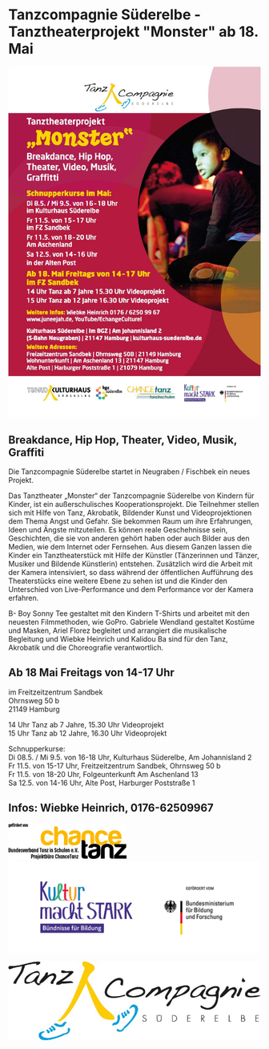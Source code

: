 # Tanzcompagnie Süderelbe - Tanztheaterprojekt "Monster" ab 18. Mai  

![](/img/1_vs_flyer_kulturhaus_monster_a6_print.jpg)

## Breakdance, Hip Hop, Theater, Video, Musik, Graffiti

Die Tanzcompagnie Süderelbe startet in Neugraben / Fischbek ein neues Projekt.

Das Tanztheater „Monster“ der Tanzcompagnie Süderelbe von Kindern für Kinder, ist ein außerschulisches Kooperationsprojekt. 
Die Teilnehmer stellen sich mit Hilfe von Tanz, Akrobatik, Bildender Kunst und Videoprojektionen dem Thema Angst und Gefahr. 
Sie bekommen Raum um ihre Erfahrungen, Ideen und Ängste mitzuteilen. Es können reale Geschehnisse sein, Geschichten, die sie 
von anderen gehört haben oder auch Bilder aus den Medien, wie dem Internet oder Fernsehen. Aus diesem Ganzen lassen die Kinder 
ein Tanztheaterstück mit Hilfe der Künstler (Tänzerinnen und Tänzer, Musiker und Bildende Künstlerin) entstehen. 
Zusätzlich wird die Arbeit mit der Kamera intensiviert, so dass während der öffentlichen Aufführung des Theaterstücks 
eine weitere Ebene zu sehen ist und die Kinder den Unterschied von Live-Performance und dem Performance vor der Kamera erfahren.
 
B- Boy Sonny Tee gestaltet mit den Kindern T-Shirts und arbeitet mit den neuesten Filmmethoden, wie GoPro. 
Gabriele Wendland gestaltet Kostüme und Masken, Ariel Florez begleitet und arrangiert die musikalische Begleitung 
und Wiebke Heinrich und Kalidou Ba sind für den Tanz, Akrobatik und die Choreografie verantwortlich.

## Ab 18 Mai Freitags von 14-17 Uhr    
im Freitzeitzentrum Sandbek  
Ohrnsweg 50 b  
21149 Hamburg   

14 Uhr Tanz ab 7 Jahre, 15.30 Uhr Videoprojekt  
15 Uhr Tanz ab 12 Jahre, 16.30 Uhr Videoprojekt
      
Schnupperkurse:  
Di 08.5. / Mi 9.5. von 16-18 Uhr, Kulturhaus Süderelbe, Am Johannisland 2  
Fr 11.5. von 15-17 Uhr, Freitzeitzentrum Sandbek, Ohrnsweg 50 b  
Fr 11.5. von 18-20 Uhr, Folgeunterkunft Am Aschenland 13  
Sa 12.5. von 14-16 Uhr, Alte Post, Harburger Poststraße 1  

## Infos: Wiebke Heinrich, 0176-62509967

![](/img/Logo_CT_WEB.jpg)    ![](/img/BfB_Absendermarke.jpg)  

![](/img/Logo_Tanz_Compagnie_Final.jpg)

